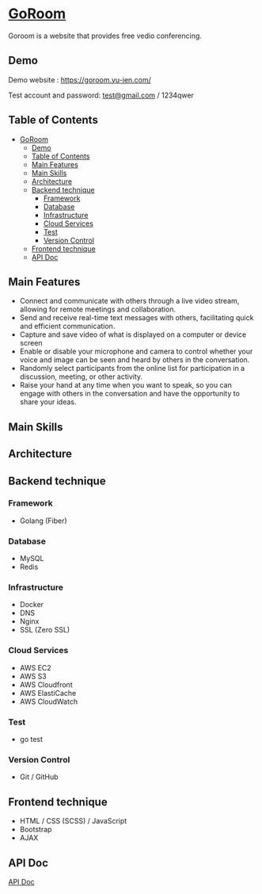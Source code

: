 # [GoRoom](https://goroom.yu-jen.com/)
Goroom is a website that provides free vedio conferencing.

##  Demo
Demo website : https://goroom.yu-jen.com/

Test account and password: test@gmail.com / 1234qwer

## Table of Contents
- [GoRoom](#goroom)
  - [Demo](#demo)
  - [Table of Contents](#table-of-contents)
  - [Main Features](#main-features)
  - [Main Skills](#main-skills)
  - [Architecture](#architecture)
  - [Backend technique](#backend-technique)
    - [Framework](#framework)
    - [Database](#database)
    - [Infrastructure](#infrastructure)
    - [Cloud Services](#cloud-services)
    - [Test](#test)
    - [Version Control](#version-control)
  - [Frontend technique](#frontend-technique)
  - [API Doc](#api-doc)


## Main Features

- Connect and communicate with others through a live video stream, allowing for remote meetings and collaboration.
- Send and receive real-time text messages with others, facilitating quick and efficient communication.
- Capture and save video of what is displayed on a computer or device screen
- Enable or disable your microphone and camera to control whether your voice and image can be seen and heard by others in the conversation.
-  Randomly select participants from the online list for participation in a discussion, meeting, or other activity.
-  Raise your hand at any time when you want to speak, so you can engage with others in the conversation and have the opportunity to share your ideas.

## Main Skills



## Architecture



## Backend technique

### Framework

- Golang (Fiber)

### Database

- MySQL
- Redis

### Infrastructure

- Docker
- DNS
- Nginx
- SSL (Zero SSL)

### Cloud Services

- AWS EC2
- AWS S3
- AWS Cloudfront
- AWS ElastiCache
- AWS CloudWatch

### Test

- go test

### Version Control

- Git / GitHub

## Frontend technique

- HTML / CSS (SCSS) / JavaScript
- Bootstrap
- AJAX

## API Doc

[API Doc](https://app.swaggerhub.com/apis-docs/padax/taipei-day-trip/1.1.0)